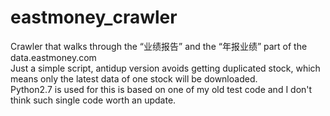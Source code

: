 # eastmoney_crawler  
Crawler that walks through the “业绩报告” and the “年报业绩” part of the data.eastmoney.com  
Just a simple script, antidup version avoids getting duplicated stock, which means only the latest data of one stock will be downloaded.  
Python2.7 is used for this is based on one of my old test code and I don't think such single code worth an update.  
